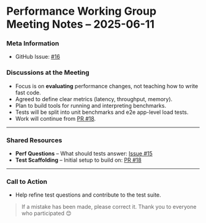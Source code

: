 # Performance Working Group Meeting Notes – 2025-06-11

### Meta Information

- GitHub Issue: [#16](https://github.com/expressjs/perf-wg/issues/16)


### Discussions at the Meeting

- Focus is on **evaluating** performance changes, not teaching how to write fast code.
- Agreed to define clear metrics (latency, throughput, memory).
- Plan to build tools for running and interpreting benchmarks.
- Tests will be split into unit benchmarks and e2e app-level load tests.
- Work will continue from [PR #18](https://github.com/expressjs/perf-wg/pull/18).

---

### Shared Resources

- **Perf Questions** – What should tests answer: [Issue #15](https://github.com/expressjs/perf-wg/issues/15)  
- **Test Scaffolding** – Initial setup to build on: [PR #18](https://github.com/expressjs/perf-wg/pull/18)

---

### Call to Action

- Help refine test questions and contribute to the test suite.

> If a mistake has been made, please correct it.
> Thank you to everyone who participated 😊
